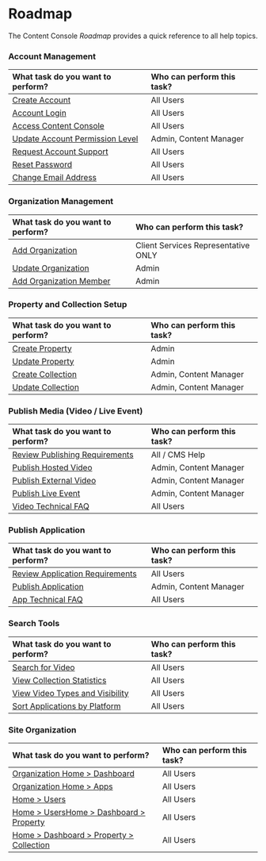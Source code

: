 # Roadmap

The Content Console *Roadmap* provides a quick reference to all help topics.

### Account Management

| What task do you want to perform?    |  Who can perform this task? |
|:-----------------|:-------------------------------------|
| [Create Account](signup.md#do-i-need-an-account)    | All Users   |
| [Account Login](signup.md#log-in)    | All Users   |
| [Access Content Console](signup.md#access-console)    | All Users   |
| [Update Account Permission Level](accountmanage.md#update-permission-level)    | Admin, Content Manager   |
| [Request Account Support](accountmanage.md#account-questions)  | All Users   |
| [Reset Password](accountmanage.md#reset-password)  |  All Users     |
| [Change Email Address](accountmanage.md#change-email-address)   |  All Users     |

### Organization Management

| What task do you want to perform?    |  Who can perform this task? |
|:-----------------|:-------------------------------------|
| [Add Organization](accountmanage.md#add-organization)   |  Client Services Representative ONLY  |
| [Update Organization](accountmanage.md#update-org-admin-account)     |  Admin     |
| [Add Organization Member](accountmanage.md#add-org-member)    | Admin     |

### Property and Collection Setup

| What task do you want to perform?    |  Who can perform this task? |
|:-----------------|:-------------------------------------|
| [Create Property](manageproperty.md#create-property)    | Admin     |
| [Update Property](manageproperty.md#update-property)    | Admin     |
| [Create Collection](managecollection.md#create-collection)    | Admin, Content Manager     |
| [Update Collection](managecollection.md#update-collection)    | Admin, Content Manager     |

### Publish Media (Video / Live Event)

| What task do you want to perform?    |  Who can perform this task? |
|:-----------------|:-------------------------------------|
| [Review Publishing Requirements](mediapublishrequirements.md) |  All / CMS Help  |
| [Publish Hosted Video](publishhostedvideo.md) |  Admin, Content Manager |
| [Publish External Video](publishexternalvideo.md) |  Admin, Content Manager |
| [Publish Live Event](publishliveevent.md) |  Admin, Content Manager |
| [Video Technical FAQ](techfaqvideo.md) |  All Users |


<!--### Manage Video / Video on Demand (VoD)   

| What task do you want to perform?    |  Who can perform this task? |
|:-----------------|:-------------------------------------|
| [View Video Details](managevideo.md#view-video-profile) |  All / CMS Help  |
| [Re-Upload Video](xxx.md) |  All / CMS Help  |
| Copy Embed Code](xxx.md) |  All / CMS Help  |
| [Download Video](xxx.md) |  All / CMS Help  |
| Test Hosted Video](xxx.md) |  All / CMS Help  |
| [Test Live Stream](xxx.md) |  All / CMS Help  |
| [Upload / Refresh Key Art](managevideo.md#refresh-key-art) |  All / CMS Help  |
| [Reassign Property or Collection](xxx.md) |  All / CMS Help  |
| [Update Visibility Settings](xxx.md) |  All / CMS Help  |
| [Enable/Disable Video ](xxx.md) |  All / CMS Help  |
| [Add Language](xxx.md) |  All / CMS Help  |
| [Delete Language](xxx.md) |  All / CMS Help  |
| [Update Metadata](xxx.md) |  All / CMS Help  |
| [Add New Format](xxx.md) |  All / CMS Help  |
| [Change Projection](xxx.md) |  All / CMS Help  |
| [Change Blind Spot](xxx.md) |  All / CMS Help  |
| [Save Profile](xxx.md) |  All / CMS Help  |

### Manage Video / Live Event   

| What task do you want to perform?    |  Who can perform this task? |
|:-----------------|:-------------------------------------|
| [Re-Upload Video](xxx.md) |  All / CMS Help  |
| Copy Embed Code](xxx.md) |  All / CMS Help  |
| [Download Video](xxx.md) |  All / CMS Help  |
| Test Hosted Video](xxx.md) |  All / CMS Help  |
| [Test Live Stream](xxx.md) |  All / CMS Help  |
| [Upload / Refresh Key Art](xxx.md) |  All / CMS Help  |
| [Reassign Property or Collection](xxx.md) |  All / CMS Help  |
| [Update Visibility Settings](xxx.md) |  All / CMS Help  |
| [Enable/Disable Video ](xxx.md) |  All / CMS Help  |
| [Add Language](xxx.md) |  All / CMS Help  |
| [Delete Language](xxx.md) |  All / CMS Help  |
| [Update Metadata](xxx.md) |  All / CMS Help  |
| [Add New Format](xxx.md) |  All / CMS Help  |
| [Change Projection](xxx.md) |  All / CMS Help  |
| [Change Blind Spot](xxx.md) |  All / CMS Help  |
| [Save Profile](xxx.md) |  All / CMS Help  |-->

### Publish Application

| What task do you want to perform?    |  Who can perform this task? |
|:-----------------|:-------------------------------------|
| [Review Application Requirements](apppublishrequirements.md) |  All Users  |
| [Publish Application](publishapp.md) |  Admin, Content Manager |
| [App Technical FAQ](techfaqapp.md) |  All Users  |

### Search Tools

| What task do you want to perform?    |  Who can perform this task? |
|:-----------------|:-------------------------------------|
| [Search for Video](searchtools.md#search-for-video) |  All Users |
| [View Collection Statistics](searchtools.md#view-collection-statistics) |  All Users |
| [View Video Types and Visibility](searchtools.md#view-video-types-and-visibility) |  All Users |
| [Sort Applications by Platform](searchtools.md#sort-applications-by-platform) |  All Users |

### Site Organization

| What task do you want to perform?    |  Who can perform this task? |
|:-----------------|:-------------------------------------|
| [Organization Home > Dashboard](siteorg.md#org-home-dashboard) |  All Users |
| [Organization Home > Apps](siteorg.md#org-home-apps) |  All Users |
| [Home > Users](siteorg.md#home-users) |  All Users |
| [Home > UsersHome > Dashboard > Property](siteorg.md#usershome-dashboard-property) |  All Users |
| [Home > Dashboard > Property > Collection](siteorg.md#home-dashboard-property-collection) |  All Users |
